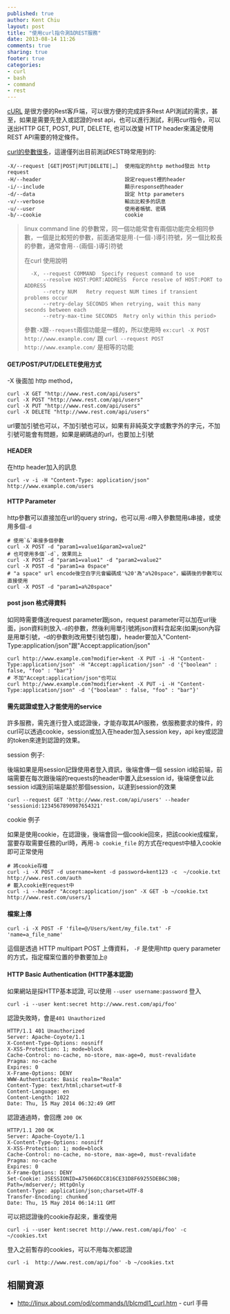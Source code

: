 ```yaml
---
published: true
author: Kent Chiu
layout: post
title: "使用curl指令測試REST服務"
date: 2013-08-14 11:26
comments: true
sharing: true
footer: true
categories: 
- curl
- bash
- command
- rest
---
```


[cURL](http://en.wikipedia.org/wiki/CURL) 是很方便的Rest客戶端，可以很方便的完成許多Rest API測試的需求，甚至，如果是需要先登入或認證的rest api，也可以進行測試，利用*curl*指令，可以送出HTTP GET, POST, PUT, DELETE, 也可以改變 HTTP header來滿足使用REST API需要的特定條件。

[curl的參數很多](http://curl.haxx.se/docs/manpage.html)，這邊僅列出目前測試REST時常用到的:
	
	-X/--request [GET|POST|PUT|DELETE|…]  使用指定的http method發出 http request
	-H/--header                           設定request裡的header
	-i/--include                          顯示response的header
	-d/--data                             設定 http parameters 
	-v/--verbose                          輸出比較多的訊息
	-u/--user                             使用者帳號、密碼
	-b/--cookie                           cookie  

> linux command line 的參數常，同一個功能常會有兩個功能完全相同參數，一個是比較短的參數，前面通常是用`-`(一個`-`)導引符號，另一個比較長的參數，通常會用`--`(兩個`-`)導引符號
>
> 在curl 使用說明
> 
>  		-X, --request COMMAND  Specify request command to use
>     		--resolve HOST:PORT:ADDRESS  Force resolve of HOST:PORT to ADDRESS
>     		--retry NUM   Retry request NUM times if transient problems occur
>     		--retry-delay SECONDS When retrying, wait this many seconds between each
>     		--retry-max-time SECONDS  Retry only within this period>
>
> 參數`-X`跟`--request`兩個功能是一樣的，所以使用時 
> `ex:curl -X POST http://www.example.com/` 跟 `curl --request POST http://www.example.com/` 是相等的功能


#### GET/POST/PUT/DELETE使用方式 
-X 後面加 http method，

	curl -X GET "http://www.rest.com/api/users"
	curl -X POST "http://www.rest.com/api/users"
	curl -X PUT "http://www.rest.com/api/users"
	curl -X DELETE "http://www.rest.com/api/users"

url要加引號也可以，不加引號也可以，如果有非純英文字或數字外的字元，不加引號可能會有問題，如果是網碼過的url，也要加上引號

#### HEADER
在http header加入的訊息

	curl -v -i -H "Content-Type: application/json" http://www.example.com/users

#### HTTP Parameter

http參數可以直接加在url的query string，也可以用`-d`帶入參數間用`&`串接，或使用多個`-d` 

	# 使用`&`串接多個參數
	curl -X POST -d "param1=value1&param2=value2"
	# 也可使用多個`-d`，效果同上
	curl -X POST -d "param1=value1" -d "param2=value2"
	curl -X POST -d "param1=a 0space"     
	# "a space" url encode後空白字元會編碼成'%20'為"a%20space"，編碼後的參數可以直接使用
	curl -X POST -d "param1=a%20space"     

#### post json 格式得資料
如同時需要傳送request parameter跟json，request parameter可以加在url後面，json資料則放入`-d`的參數，然後利用單引號將json資料含起來(如果json內容是用單引號，-d的參數則改用雙引號包覆)，header要加入"Content-Type:application/json"跟"Accept:application/json"


	curl http://www.example.com?modifier=kent -X PUT -i -H "Content-Type:application/json" -H "Accept:application/json" -d '{"boolean" : false, "foo" : "bar"}'
	# 不加"Accept:application/json"也可以
	curl http://www.example.com?modifier=kent -X PUT -i -H "Content-Type:application/json" -d '{"boolean" : false, "foo" : "bar"}'
	

#### 需先認證或登入才能使用的service 
許多服務，需先進行登入或認證後，才能存取其API服務，依服務要求的條件，的curl可以透過cookie，session或加入在header加入session key，api key或認證的token來達到認證的效果。

session 例子: 

後端如果是用session記錄使用者登入資訊，後端會傳一個 session id給前端，前端需要在每次跟後端的requests的header中置入此session id，後端便會以此session id識別前端是屬於那個session，以達到session的效果

	curl --request GET 'http://www.rest.com/api/users' --header 'sessionid:1234567890987654321'

cookie 例子

如果是使用cookie，在認證後，後端會回一個cookie回來，把該cookie成檔案，當要存取需要任務的url時，再用`-b cookie_file` 的方式在request中植入cookie即可正常使用
	
	# 將cookie存檔
	curl -i -X POST -d username=kent -d password=kent123 -c  ~/cookie.txt  http://www.rest.com/auth
	# 載入cookie到request中	
	curl -i --header "Accept:application/json" -X GET -b ~/cookie.txt http://www.rest.com/users/1
	
#### 檔案上傳

	curl -i -X POST -F 'file=@/Users/kent/my_file.txt' -F 'name=a_file_name'
	
這個是透過 HTTP multipart POST 上傳資料， `-F` 是使用http query parameter的方式，指定檔案位置的參數要加上`@` 	


#### HTTP Basic Authentication (HTTP基本認證)

如果網站是採HTTP基本認證, 可以使用 `--user username:password` 登入 

	curl -i --user kent:secret http://www.rest.com/api/foo'    

認證失敗時，會是`401 Unauthorized`

	HTTP/1.1 401 Unauthorized
	Server: Apache-Coyote/1.1
	X-Content-Type-Options: nosniff
	X-XSS-Protection: 1; mode=block
	Cache-Control: no-cache, no-store, max-age=0, must-revalidate
	Pragma: no-cache
	Expires: 0
	X-Frame-Options: DENY
	WWW-Authenticate: Basic realm="Realm"
	Content-Type: text/html;charset=utf-8
	Content-Language: en
	Content-Length: 1022
	Date: Thu, 15 May 2014 06:32:49 GMT


認證通過時，會回應 `200 OK`

	HTTP/1.1 200 OK
	Server: Apache-Coyote/1.1
	X-Content-Type-Options: nosniff
	X-XSS-Protection: 1; mode=block
	Cache-Control: no-cache, no-store, max-age=0, must-revalidate
	Pragma: no-cache
	Expires: 0
	X-Frame-Options: DENY
	Set-Cookie: JSESSIONID=A75066DCC816CE31D8F69255DEB6C30B; Path=/mdserver/; HttpOnly
	Content-Type: application/json;charset=UTF-8
	Transfer-Encoding: chunked
	Date: Thu, 15 May 2014 06:14:11 GMT

可以把認證後的cookie存起來，重複使用

	curl -i --user kent:secret http://www.rest.com/api/foo' -c ~/cookies.txt

登入之前暫存的cookies，可以不用每次都認證

	curl -i  http://www.rest.com/api/foo' -b ~/cookies.txt

	
相關資源	
-------
- <http://linux.about.com/od/commands/l/blcmdl1_curl.htm> - curl 手冊	